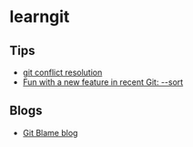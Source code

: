 
# learngit

## Tips 
* [git conflict resolution](http://pixelaped.com/category/git/)
* [Fun with a new feature in recent Git: --sort](https://git-blame.blogspot.fr/2016/05/fun-with-new-feature-in-recent-git.html)

## Blogs
* [Git Blame blog](https://git-blame.blogspot.fr/)
